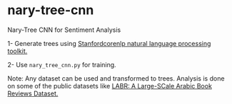 # nary-tree-cnn

Nary-Tree CNN for Sentiment Analysis

1- Generate trees using [Stanfordcorenlp natural language processing toolkit.](https://nlp.stanford.edu/pubs/StanfordCoreNlp2014.pdf)

2- Use `nary_tree_cnn.py` for training.

Note: Any dataset can be used and transformed to trees. Analysis is done on some of the public datasets like [LABR: A Large-SCale Arabic Book Reviews Dataset.](https://github.com/mohamedadaly/LABR#:~:text=README.md-,LABR%3A%20A%20Large%2DSCale%20Arabic%20Book%20Reviews%20Dataset,dataset%20for%20Arabic%20to%2Ddate.&text=Each%20book%20review%20comes%20with,the%20text%20of%20the%20review.)
